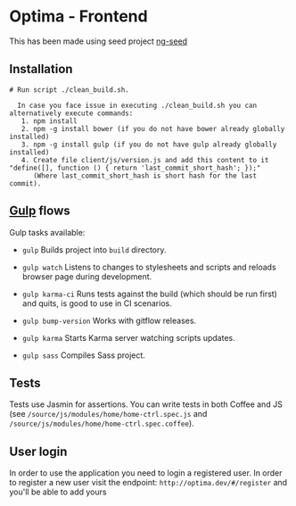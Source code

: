 Optima - Frontend
=================

This has been made  using seed project [ng-seed](https://github.com/StarterSquad/ngseed/wiki)

Installation
------------

    # Run script ./clean_build.sh.

      In case you face issue in executing ./clean_build.sh you can alternatively execute commands:
       1. npm install
       2. npm -g install bower (if you do not have bower already globally installed)
       3. npm -g install gulp (if you do not have gulp already globally installed)
       4. Create file client/js/version.js and add this content to it "define([], function () { return 'last_commit_short_hash'; });"
          (Where last_commit_short_hash is short hash for the last commit).


[Gulp](http://gulpjs.com/) flows
----------

Gulp tasks available:

* `gulp`
  Builds project into `build` directory.

* `gulp watch`
  Listens to changes to stylesheets and scripts and reloads browser page during development.

* `gulp karma-ci`
  Runs tests against the build (which should be run first) and quits, is good to use in CI scenarios.

* `gulp bump-version`
  Works with gitflow releases.

* `gulp karma`
  Starts Karma server watching scripts updates.

* `gulp sass`
  Compiles Sass project.

## Tests

Tests use Jasmin for assertions.
You can write tests in both Coffee and JS
(see `/source/js/modules/home/home-ctrl.spec.js` and `/source/js/modules/home/home-ctrl.spec.coffee`).


User login
-------------

In order to use the application you need to login a registered user. In order to register a new user visit the endpoint:
`http://optima.dev/#/register` and you'll be able to add yours
